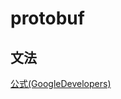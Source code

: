 # protobuf

## 文法
[公式(GoogleDevelopers)](https://developers.google.com/protocol-buffers/docs/proto3)